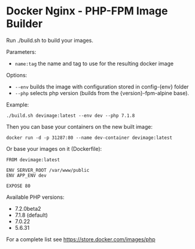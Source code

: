 Docker Nginx - PHP-FPM Image Builder
=======

Run ./build.sh to build your images. 

Parameters: 

 - `name:tag` the name and tag to use for the resulting docker image

Options:

 - `--env` builds the image 
with configuration stored in config-{env} folder
 - `--php` selects php version (builds from the {version}-fpm-alpine base).

Example:

`./build.sh devimage:latest --env dev --php 7.1.8`

Then you can base your containers on the new built image: 

`docker run -d -p 31287:80 --name dev-container devimage:latest`

Or base your images on it (Dockerfile):

    FROM devimage:latest
    
    ENV SERVER_ROOT /var/www/public
    ENV APP_ENV dev
    
    EXPOSE 80

Available PHP versions: 

 - 7.2.0beta2
 - 7.1.8 (default)
 - 7.0.22
 - 5.6.31

For a complete list see https://store.docker.com/images/php

